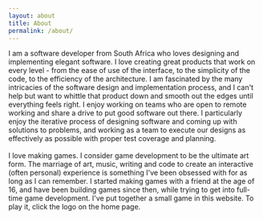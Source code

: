 ```yaml
---
layout: about
title: About
permalink: /about/
---
```


I am a software developer from South Africa who loves designing and implementing elegant software. I love creating great products that work on every level - from the ease of use of the interface, to the simplicity of the code, to the efficiency of the architecture. I am fascinated by the many intricacies of the software design and implementation process, and I can't help but want to whittle that product down and smooth out the edges until everything feels right. I enjoy working on teams who are open to remote working and share a drive to put good software out there. I particularly enjoy the iterative process of designing software and coming up with solutions to problems, and working as a team to execute our designs as effectively as possible with proper test coverage and planning.
<br/>
<br/>
I love making games. I consider game development to be the ultimate art form. The marriage of art, music, writing and code to create an interactive (often personal) experience is something I've been obsessed with for as long as I can remember. I started making games with a friend at the age of 16, and have been building games since then, while trying to get into full-time game development. I've put together a small game in this website. To play it, click the logo on the home page.
